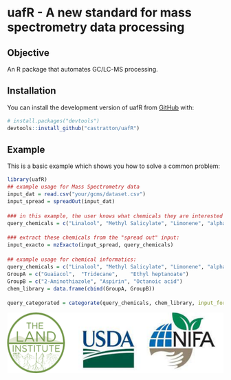 
# uafR - A new standard for mass spectrometry data processing

<!-- badges: start -->
<!-- badges: end -->

## Objective

An R package that automates GC/LC-MS processing.

## Installation

You can install the development version of uafR from [GitHub](https://github.com/) with:

``` r
# install.packages("devtools")
devtools::install_github("castratton/uafR")
```

## Example

This is a basic example which shows you how to solve a common problem:

``` r
library(uafR)
## example usage for Mass Spectrometry data
input_dat = read.csv("your/gcms/dataset.csv")
input_spread = spreadOut(input_dat)

### in this example, the user knows what chemicals they are interested in:
query_chemicals = c("Linalool", "Methyl Salicylate", "Limonene", "alpha-Thujene")

### extract these chemicals from the "spread out" input:
input_exacto = mzExacto(input_spread, query_chemicals)

## example usage for chemical informatics:
query_chemicals = c("Linalool", "Methyl Salicylate", "Limonene", "alpha-Thujene")
GroupA = c("Guaiacol",	"Tridecane",	"Ethyl heptanoate")
GroupB = c("2-Aminothiazole", "Aspirin", "Octanoic acid")
chem_library = data.frame(cbind(GroupA, GroupB))

query_categorated = categorate(query_chemicals, chem_library, input_format = "wide")
```

![](inst/images/TLI_USDA.png)
